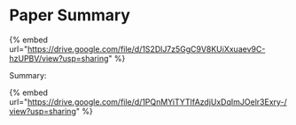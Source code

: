 # Paper Summary

{% embed url="https://drive.google.com/file/d/1S2DlJ7z5GgC9V8KUiXxuaev9C-hzUPBV/view?usp=sharing" %}

Summary:



{% embed url="https://drive.google.com/file/d/1PQnMYiTYTlfAzdjUxDqImJOelr3Exry-/view?usp=sharing" %}



